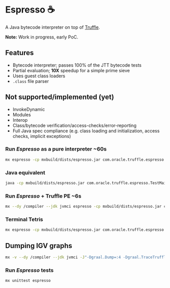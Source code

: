 # Espresso ☕
A Java bytecode interpreter on top of [Truffle](https://github.com/oracle/graal/tree/master/truffle).

**Note:** Work in progress, early PoC.

## Features
  - Bytecode interpreter; passes 100% of the JTT bytecode tests
  - Partial evaluation; **10X** speedup for a simple prime sieve
  - Uses guest class loaders
  - `.class` file parser

## Not supported/implemented (**yet**)
  - InvokeDynamic
  - Modules
  - Interop
  - Class/bytecode verification/access-checks/error-reporting
  - Full Java spec compliance (e.g. class loading and initialization, access checks, implicit exceptions)  

### Run _Espresso_ as a pure interpreter ~60s
```bash
mx espresso -cp mxbuild/dists/espresso.jar com.oracle.truffle.espresso.TestMain
```

### Java equivalent
```bash
java -cp mxbuild/dists/espresso.jar com.oracle.truffle.espresso.TestMain
```

### Run _Espresso_ + Truffle PE ~6s
```bash
mx --dy /compiler --jdk jvmci espresso -cp mxbuild/dists/espresso.jar com.oracle.truffle.espresso.TestMain
```

### Terminal Tetris
```bash
mx espresso -cp mxbuild/dists/espresso.jar com.oracle.truffle.espresso.Tetris
```

## Dumping IGV graphs
```bash
mx -v --dy /compiler --jdk jvmci -J"-Dgraal.Dump=:4 -Dgraal.TraceTruffleCompilation=true -Dgraal.TruffleBackgroundCompilation=false" espresso -cp  mxbuild/dists/espresso.jar com.oracle.truffle.espresso.TestMain
```

### Run _Espresso_ tests
```bash
mx unittest espresso
```